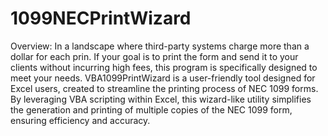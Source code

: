 # 1099NECPrintWizard
Overview:
In a landscape where third-party systems charge more than a dollar for each prin. If your goal is to print the form and send it to your clients without incurring high fees, this program is specifically designed to meet your needs.
VBA1099PrintWizard is a user-friendly tool designed for Excel users, created to streamline the printing process of NEC 1099 forms. By leveraging VBA scripting within Excel, this wizard-like utility simplifies the generation and printing of multiple copies of the NEC 1099 form, ensuring efficiency and accuracy.
